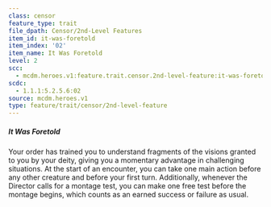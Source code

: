 ```yaml
---
class: censor
feature_type: trait
file_dpath: Censor/2nd-Level Features
item_id: it-was-foretold
item_index: '02'
item_name: It Was Foretold
level: 2
scc:
  - mcdm.heroes.v1:feature.trait.censor.2nd-level-feature:it-was-foretold
scdc:
  - 1.1.1:5.2.5.6:02
source: mcdm.heroes.v1
type: feature/trait/censor/2nd-level-feature
---
```


##### It Was Foretold

Your order has trained you to understand fragments of the visions granted to you by your deity, giving you a momentary advantage in challenging situations. At the start of an encounter, you can take one main action before any other creature and before your first turn. Additionally, whenever the Director calls for a montage test, you can make one free test before the montage begins, which counts as an earned success or failure as usual.
